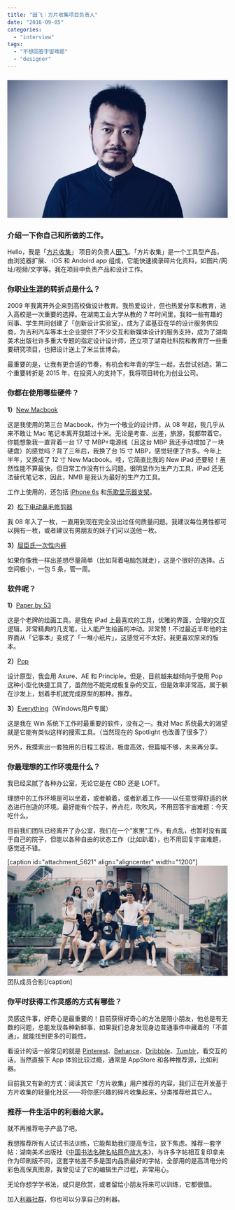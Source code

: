 ```yaml
---
title: "田飞｜方片收集项目负责人"
date: "2016-09-05"
categories: 
  - "interview"
tags: 
  - "不想回答宇宙难题"
  - "designer"
---
```


### ![c352c044cbe20fd0082c911683c30fa9_W1200_H750_G0](/images/81150.jpg)

### 介绍一下你自己和所做的工作。

Hello，我是「[方片收集](https://funp.in/about)」 项目的负责人[田飞](https://cn.linkedin.com/in/feitian)。「方片收集」是一个工具型产品，由浏览器扩展、 iOS 和 Andoird app 组成，它能快速摘录碎片化资料，如图片/网址/视频/文字等。我在项目中负责产品和设计工作。

### **你职业生涯的转折点是什么？**

2009 年我离开外企来到高校做设计教育。我热爱设计，但也热爱分享和教育，进入高校是一次重要的选择。在湖南工业大学从教的 7 年时间里，我和一些有趣的同事、学生共同创建了「创新设计实验室」，成为了诺基亚在华的设计服务供应商，为吉利汽车等本土企业提供了不少交互和新媒体设计的服务支持，成为了湖南美术出版社许多重大专题的指定设计设计师，还立项了湖南社科院和教育厅一些重要研究项目，也把设计送上了米兰世博会。

最重要的是，让我有更合适的节奏，有机会和年青的学生一起，去尝试创造。第二个重要转折是 2015 年，在投资人的支持下，我将项目转化为创业公司。

### **你都在使用哪些硬件？**

**1）**[New Macbook](https://www.apple.com/cn/shop/buy-mac/macbook?afid=p238%7CsINzBkkLz-dc_mtid_18707vxu38484_pcrid_77949866814_&cid=aos-cn-kwgo-mac-slid-)

这是我使用的第三台 Macbook，作为一个敬业的设计师，从 08 年起，我几乎从来不敢让 Mac 笔记本离开我超过十米。无论是考查、出差，旅游，我都带着它。你能想象我一直背着一台 17 寸 MBP+电源线（且这台 MBP 我还手动增加了一块硬盘）的感觉吗？背了三年后，我换了台 15 寸 MBP，感觉轻便了许多。今年上半年，又换成了 12 寸 New Macbook。哇，它简直比我的 New iPad 还要轻！虽然性能不算最快，但日常工作没有什么问题。很明显作为生产力工具，iPad 还无法替代笔记本，因此，NMB 是我认为最好的生产力工具。

工作上使用的，还包括 [iPhone 6s](https://www.apple.com/iphone-6s/) 和[乐歌显示器支架](https://mall.jd.com/index-1000000446.html)。

**2）**[松下电动鼻毛修剪器](https://www.amazon.cn/Panasonic%E6%9D%BE%E4%B8%8B%E9%BC%BB%E6%AF%9B%E4%BF%AE%E5%89%AA%E5%99%A8ER417K/dp/B001C0IR5W)

我 08 年入了一枚，一直用到现在完全没出过任何质量问题。我建议每位男性都可以拥有一枚，或者建议有男朋友的妹子们可以送他一枚。

**3）**[屈臣氏一次性内裤](https://www.taobao.com/product/%E5%B1%88%E8%87%A3%E6%B0%8F%E4%B8%80%E6%AC%A1%E6%80%A7%E5%85%A7%E8%A4%B2.htm)

如果你像我一样出差想尽量简单（比如背着电脑包就走），这是个很好的选择。占空间极小，一包 5 条，管一周。

### **软件呢？**

**1）**[Paper by 53](https://www.fiftythree.com/)

这是个老牌的绘画工具。是我在 iPad 上最喜欢的工具，优雅的界面，合理的交互逻辑，非常精典的几支笔，让人能产生绘画的冲动。非常赞！不过最近半年他的主界面从「记事本」变成了「一堆小纸片」，这感觉可不太好。我更喜欢原来的版本。

**2）**[Pop](https://popapp.in/)

设计原型，我会用 Axure、AE 和 Principle。但是，目前越来越倾向于使用 Pop 这种小型化快捷工具了，虽然他不能完成极复杂的交互，但是效率非常高，属于躺在沙发上，划着手机就完成原型的那种。推荐。

**3）**[Everything](https://www.voidtools.com/)（Windows用户专属）

这是我在 Win 系统下工作时最重要的软件，没有之一。我对 Mac 系统最大的渴望就是它能有类似这样的搜索工具。（当然现在的 Spotlight 也改善了很多了）

另外，我摸索出一套独用的日程工程流，极度高效，但篇幅不够，未来再分享。

### **你最理想的工作环境是什么？**

我已经呆腻了各种办公室，无论它是在 CBD 还是 LOFT。

理想中的工作环境是可以坐着，或者躺着，或者趴着工作——以任意觉得舒适的状态进行创造的环境。最好能有个院子，养点花，吹吹风，不用回答宇宙难题：今天吃什么。

目前我们团队已经离开了办公室，我们在一个“家里”工作，有点乱，也暂时没有属于自己的院子，但能以各种自由的状态工作（比如趴着），也不用回复宇宙难题，感觉还不错。

\[caption id="attachment\_5621" align="aligncenter" width="1200"\]![911b034edba92ef4f23392245fd542f4_W1200_H600_G0](/images/32519.jpg) 团队成员合影\[/caption\]

### **你平时获得工作灵感的方式有哪些？**

灵感这件事，好奇心是最重要的！目前获得好奇心的方法是陪小朋友，他总是有无数的问题，总能发现各种新鲜事，如果我们总身发现身边普通事件中藏着的「不普通」，就能找到更多的可能性。

看设计的话一般常见的就是 [Pinterest](https://www.pinterest.com/)、[Behance](https://www.behance.net/)、[Dribbble](https://dribbble.com/)、[Tumblr](https://www.tumblr.com/)，看交互的话，当然直接下 App 体验比较过瘾，通常是 AppStore 和各种推荐源，比如利器。

目前我又有新的方式：阅读其它「方片收集」用户推荐的内容，我们正在开发基于方片收集的轻量化社区——将你感兴趣的碎片收集起来，分类推荐给其它人。

### **推荐一件生活中的利器给大家。**

就不再推荐电子产品了吧。

我想推荐所有人试试书法训练，它能帮助我们提高专注，放下焦虑。推荐一套字帖：湖南美术出版社《[中国书法名碑名帖原色放大本](https://item.jd.com/11675615.html)》，与许多字帖相互复印拿来作为印刷版不同，这套字帖差不多是国内品质最好的字帖，全部用的是高清电分的彩色高保真图源，我曾见证了它的编辑生产过程，非常用心。

无论你想学学书法，或只是欣赏，或者留给小朋友将来可以训练，它都很值。

加入[利器社群](https://liqi.io/community/)，你也可以分享自己的利器。
